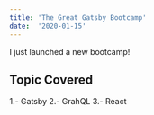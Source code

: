 ```yaml
---
title: 'The Great Gatsby Bootcamp'
date:  '2020-01-15'
---
```


I just launched a new bootcamp!

## Topic Covered

1.- Gatsby
2.- GrahQL
3.- React